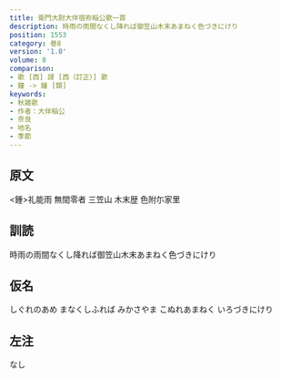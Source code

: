```yaml
---
title: 衛門大尉大伴宿祢稲公歌一首
description: 時雨の雨間なくし降れば御笠山木末あまねく色づきにけり
position: 1553
category: 巻8
version: '1.0'
volume: 8
comparison:
- 歌 [西] 謌 [西（訂正）] 歌
- 鐘 -> 鍾 [類]
keywords:
- 秋雑歌
- 作者：大伴稲公
- 奈良
- 地名
- 季節
---
```


## 原文

<鍾>礼能雨 無間零者 三笠山 木末歴 色附尓家里

## 訓読

時雨の雨間なくし降れば御笠山木末あまねく色づきにけり

## 仮名

しぐれのあめ まなくしふれば みかさやま こぬれあまねく いろづきにけり

## 左注

なし
